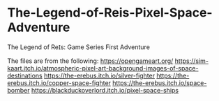 # The-Legend-of-Reis-Pixel-Space-Adventure
The Legend of ReꞮs: Game Series First Adventure

The files are from the following:
https://opengameart.org/
https://sim-kaart.itch.io/atmospheric-pixel-art-background-images-of-space-destinations
https://the-erebus.itch.io/silver-fighter
https://the-erebus.itch.io/copper-space-fighter
https://the-erebus.itch.io/space-bomber
https://blackduckoverlord.itch.io/pixel-space-ships
